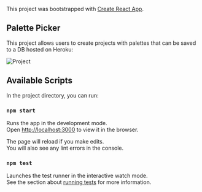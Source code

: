 This project was bootstrapped with [Create React App](https://github.com/facebook/create-react-app).

## Palette Picker

This project allows users to create projects with palettes that can be saved to a DB hosted on Heroku:

![Project](https://user-images.githubusercontent.com/52513500/74368686-62b75480-4d91-11ea-842c-aaf143c2d4b5.png)

## Available Scripts

In the project directory, you can run:

### `npm start`

Runs the app in the development mode.<br />
Open [http://localhost:3000](http://localhost:3000) to view it in the browser.

The page will reload if you make edits.<br />
You will also see any lint errors in the console.

### `npm test`

Launches the test runner in the interactive watch mode.<br />
See the section about [running tests](https://facebook.github.io/create-react-app/docs/running-tests) for more information.
